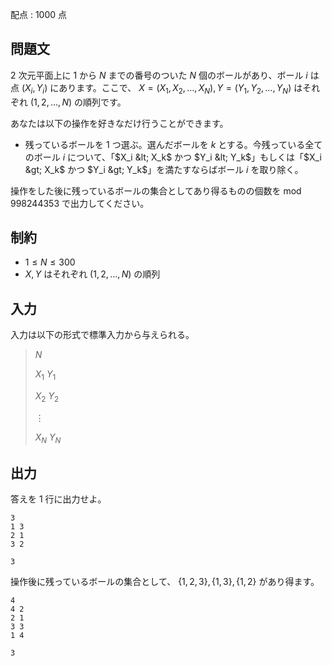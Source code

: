 配点 : $1000$ 点

## 問題文

$2$ 次元平面上に $1$ から $N$ までの番号のついた $N$ 個のボールがあり、ボール $i$ は点 $(X_i, Y_i)$ にあります。ここで、 $X = (X_1, X_2, \dots ,X_N), Y = (Y_1, Y_2, \dots ,Y_N)$ はそれぞれ $(1, 2, \dots ,N)$ の順列です。

あなたは以下の操作を好きなだけ行うことができます。

- 残っているボールを $1$ つ選ぶ。選んだボールを $k$ とする。今残っている全てのボール $i$ について、「$X_i &lt; X_k$ かつ $Y_i &lt; Y_k$」もしくは「$X_i &gt; X_k$ かつ $Y_i &gt; Y_k$」を満たすならばボール $i$ を取り除く。

操作をした後に残っているボールの集合としてあり得るものの個数を $\text{mod } 998244353$ で出力してください。

## 制約

- $1 \leq N \leq 300$
- $X, Y$ はそれぞれ $(1, 2, \dots ,N)$ の順列

## 入力

入力は以下の形式で標準入力から与えられる。

> $N$
> 
> $X_1$ $Y_1$
> 
> $X_2$ $Y_2$
> 
> $\vdots$
> 
> $X_N$ $Y_N$

## 出力

答えを $1$ 行に出力せよ。

```input1
3
1 3
2 1
3 2
```

```output1
3
```

操作後に残っているボールの集合として、 $\{1, 2, 3\}, \{1, 3\}, \{1, 2\}$ があり得ます。

```input2
4
4 2
2 1
3 3
1 4
```

```output2
3
```